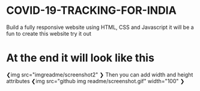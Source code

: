 # COVID-19-TRACKING-FOR-INDIA
Build a fully responsive website  using HTML, CSS and Javascript
it will be a fun to create this website try it out

# At  the end it will look like this

❮img src="imgreadme/screenshot2" ❯
Then you can add width and height attributes
❮img src="github img readme/screenshot.gif" width="100" ❯

